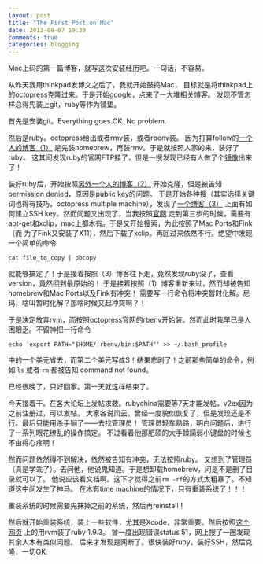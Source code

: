 ```yaml
---
layout: post
title: "The First Post on Mac"
date: 2013-08-07 19:39
comments: true
categories: blogging
---
```

Mac上码的第一篇博客，就写这次安装经历吧。一句话，不容易。

从昨天我用thinkpad发博文之后了，我就开始鼓捣Mac，
目标就是将thinkpad上的octopress克隆过来。于是开始google，点来了一大堆相关博客。
发现不管怎样总得先装上git，ruby等作为铺垫。

首先是安装git。Everything goes OK. No problem.

然后是ruby。octopress给出或者rmv装，或者rbenv装。
因为打算follow的[一个人的博客（1）](http://www.moncefbelyamani.com/how-to-install-xcode-homebrew-git-rvm-ruby-on-mac/)
是先装homebrew，再装rmv。于是就按照人家的来，装好了ruby。
这其间发现ruby的官网FTP挂了，但是一搜发现已经有人做了个[镜像](http://ruby.taobao.org)出来了！

装好ruby后，开始按照[另外一个人的博客（2）](http://blog.zerosharp.com/clone-your-octopress-to-blog-from-two-places/#)
开始克隆，但是被告知permission denied，原因是public key的问题。
于是开始各种搜（其实选择关键词也得有技巧，octopress multiple machine），发现了[一个博客（3）](http://jamessann.com/2013/01/17/using-octopress-on-multiple-machines-for-mac-os-x/)
上面有如何建立SSH key。然而问题又出现了，当我按照[官网](https://help.github.com/articles/generating-ssh-keys)
走到第三步的时候，需要有apt-get和xclip，mac上都木有。于是又开始搜索，为此按照了Mac Ports和Fink（而
为了Fink又安装了X11），然后下载了xclip。再回过来依然不行。绝望中发现一个简单的命令

``cat file_to_copy | pbcopy``

就能够搞定了！于是接着按照（3）博客往下走，竟然发现ruby没了，查看version，竟然回到最原始的！
于是接着按照（1）博客重新来过，然而却被告知homebrew和Mac Ports以及Fink有冲突！
需要写一行命令将冲突暂时化解。尼玛，啥叫暂时化解？那啥时候又起冲突啊？！

于是决定放弃rvm，而按照octopress官网的rbenv开始装。然而此时我早已是人困眼乏。不留神把一行命令

``echo 'export PATH="$HOME/.rbenv/bin:$PATH"' >> ~/.bash_profile``

中的一个美元省去，而第二个美元写成S！结果悲剧了！之前那些简单的命令，例如 `ls` 或者 `rm` 都被告知
command not found。

已经很晚了，只好回家。第一天就这样结束了。

今天接着干。在各大论坛上发帖求救。rubychina需要等7天才能发帖，v2ex因为之前注册过，可以发帖。
大家各说风云。曾经一度貌似恢复了，但是发现还是不行。最后只能用杀手锏了——去找管理员！
管理员轻车熟路，明白问题后，进行了一系列眼花缭乱的操作搞定。
不过看着他那肥硕的大手蹂躏弱小键盘的时候也不由得心疼啊！

然而问题依然得不到解决，依然被告知有冲突，无法按照ruby。
又想到了管理员（真是学乖了）。去问他，他说鬼知道。于是想卸载homebrew，问是不是删了目录就可以了。
他说应该看文档啊。这下才觉得之前`rm -rf`的方式太粗暴了。不知道这中间发生了神马。
在木有time machine的情况下，只有重装系统了！！！

重装系统的时候需要先抹掉之前的系统，然后再reinstall！

然后就开始重装系统，装上一些软件，尤其是Xcode，非常重要。然后按照[这个网页](http://ruby-china.org/wiki/install_ruby_guide)
上的用rvm装了ruby 1.9.3。 曾一度出现错误status 51，网上搜了一圈发现其余人木有类似问题。
后来才发现是网断了。很快装好ruby，装好SSH，然后克隆，一切OK.


